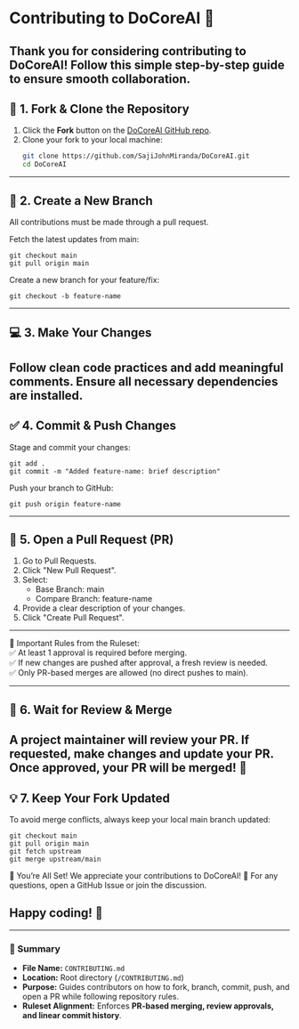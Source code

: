 # Contributing to DoCoreAI 🚀

Thank you for considering contributing to **DoCoreAI**! Follow this simple step-by-step guide to ensure smooth collaboration.
---
## 📌 1. Fork & Clone the Repository  
1. Click the **Fork** button on the [DoCoreAI GitHub repo](https://github.com/SajiJohnMiranda/DoCoreAI).  
2. Clone your fork to your local machine:  
   ```sh
   git clone https://github.com/SajiJohnMiranda/DoCoreAI.git
   cd DoCoreAI
   ```
---
## 🔄 2. Create a New Branch
All contributions must be made through a pull request.

Fetch the latest updates from main:
```
git checkout main
git pull origin main
```
Create a new branch for your feature/fix:
```
git checkout -b feature-name
```
---
## 💻 3. Make Your Changes
Follow clean code practices and add meaningful comments.
Ensure all necessary dependencies are installed.
---
## ✅ 4. Commit & Push Changes
Stage and commit your changes:
```
git add .
git commit -m "Added feature-name: brief description"
```
Push your branch to GitHub:
```
git push origin feature-name
```
---
## 🔁 5. Open a Pull Request (PR)

1. Go to Pull Requests.
2. Click "New Pull Request".
3. Select:
    - Base Branch: main
    - Compare Branch: feature-name
4. Provide a clear description of your changes.
5. Click "Create Pull Request".

---
🚨 Important Rules from the Ruleset:  
✅ At least 1 approval is required before merging.  
✅ If new changes are pushed after approval, a fresh review is needed.   
✅ Only PR-based merges are allowed (no direct pushes to main).  

---
## 📢 6. Wait for Review & Merge
A project maintainer will review your PR.
If requested, make changes and update your PR.
Once approved, your PR will be merged! 🎉
---
## 💡 7. Keep Your Fork Updated
To avoid merge conflicts, always keep your local main branch updated:
```
git checkout main
git pull origin main
git fetch upstream
git merge upstream/main
```
🎯 You’re All Set!
We appreciate your contributions to DoCoreAI! 🚀
For any questions, open a GitHub Issue or join the discussion.

Happy coding! 🎉
---

---

### **📌 Summary**  
- **File Name:** `CONTRIBUTING.md`  
- **Location:** Root directory (`/CONTRIBUTING.md`)  
- **Purpose:** Guides contributors on how to fork, branch, commit, push, and open a PR while following repository rules.  
- **Ruleset Alignment:** Enforces **PR-based merging, review approvals, and linear commit history**.  
